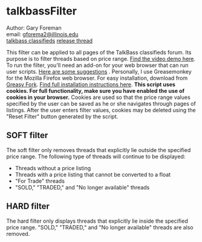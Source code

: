 talkbassFilter
==============

Author: Gary Foreman  
email: gforema2@illinois.edu  
[talkbass classifieds](http://www.talkbass.com/categories/classifieds-bg.252/)
[release thread](http://www.talkbass.com/threads/tb-classifieds-price-filter.1109279/) 

This filter can be applied to all pages of the TalkBass classifieds forum.
Its purpose is to filter threads based on price range.
[Find the video demo here](https://www.youtube.com/watch?v=pyZE_YJ5kZg&index=1&list=UUM6F76aBajCks2diljMPg0Q).
To run the filter, you'll need an add-on for your web browser that can run
user scripts. 
[Here are some suggestions](https://greasyfork.org/help/installing-user-scripts)
. Personally, I use Greasemonkey for the Mozilla Firefox web browser. For easy 
installation, download from
[Greasy Fork](https://greasyfork.org/scripts/5340-talkbass-price-filter).
[Find full installation instructions here](https://www.youtube.com/watch?v=F1H7b7gkSe0&list=UUM6F76aBajCks2diljMPg0Q&index=2).
**This script uses cookies. For full functionality, make sure you have enabled 
the use of cookies in your browser.** Cookies are used so that the price range 
values specified by the user can be saved as he or she navigates through pages 
of listings. After the user enters filter values, cookies may be deleted using 
the "Reset Filter" button generated by the script.

SOFT filter
-----------

The soft filter only removes threads that explicitly lie outside the specified 
price range. The following type of threads will continue to be displayed: 
- Threads without a price listing 
- Threads with a price listing that cannot be converted to a float 
- "For Trade" threads 
- "SOLD," "TRADED," and "No longer available" threads 

HARD filter
-----------

The hard filter only displays threads that explicitly lie inside the specified 
price range. "SOLD," "TRADED," and "No longer available" threads are also 
removed.

